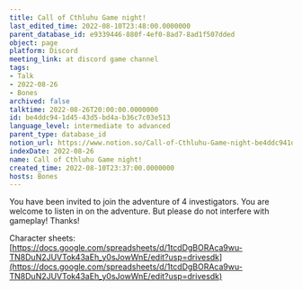 ```yaml
---
title: Call of Cthluhu Game night!
last_edited_time: 2022-08-10T23:48:00.0000000
parent_database_id: e9339446-880f-4ef0-8ad7-8ad1f507dded
object: page
platform: Discord
meeting_link: at discord game channel
tags:
- Talk
- 2022-08-26
- Bones
archived: false
talktime: 2022-08-26T20:00:00.0000000
id: be4ddc94-1d45-43d5-bd4a-b36c7c03e513
language_level: intermediate to advanced
parent_type: database_id
notion_url: https://www.notion.so/Call-of-Cthluhu-Game-night-be4ddc941d4543d5bd4ab36c7c03e513
indexDate: 2022-08-26
name: Call of Cthluhu Game night!
created_time: 2022-08-10T23:37:00.0000000
hosts: Bones
---
```


You have been invited to join the adventure of 4 investigators. 
You are welcome to listen in on the adventure. But please do not interfere with gameplay! Thanks!



Character sheets: 
[https://docs.google.com/spreadsheets/d/1tcdDgBORAca9wu-TN8DuN2JUVTok43aEh_y0sJowWnE/edit?usp=drivesdk](https://docs.google.com/spreadsheets/d/1tcdDgBORAca9wu-TN8DuN2JUVTok43aEh_y0sJowWnE/edit?usp=drivesdk)   











